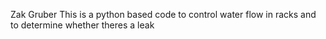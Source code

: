 Zak Gruber
This is a python based code to control water flow in racks and to determine whether theres a leak
